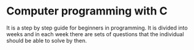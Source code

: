 # Computer programming with C

It is a step by step guide for beginners in programming. It is divided into weeks and in each week there are sets of questions that the individual should be able to solve by then.
